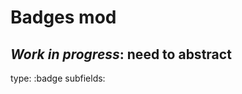 <!--
# @title README - mod: badges
-->

# Badges mod

## _Work in progress_: need to abstract 

type: :badge
subfields:
  

